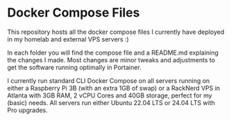 # Docker Compose Files
This repository hosts all the docker compose files I currently have deployed in my homelab and external VPS servers :)

In each folder you will find the compose file and a README.md explaining the changes I made. Most changes are minor tweaks and adjustments to get the software running optimally in Portainer. 

I currently run standard CLI Docker Compose on all servers running on either a Raspberry Pi 3B (with an extra 1GB of swap) or a RackNerd VPS in Atlanta with 3GB RAM, 2 vCPU Cores and 40GB storage, perfect for my (basic) needs. All servers run either Ubuntu 22.04 LTS or 24.04 LTS with Pro upgrades.
